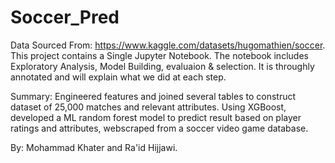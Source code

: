 # Soccer_Pred

Data Sourced From:  https://www.kaggle.com/datasets/hugomathien/soccer.
This project contains a Single Jupyter Notebook. The notebook includes Exploratory Analysis, Model Building, evaluaion & selection. It is throughly annotated and will explain what we did at each step.

Summary:
Engineered features and joined several tables to construct dataset of 25,000 matches and relevant attributes. 
Using XGBoost, developed a ML random forest model to predict result based on player ratings and attributes, webscraped from a soccer video game database.

By: Mohammad Khater and Ra'id Hijjawi.
